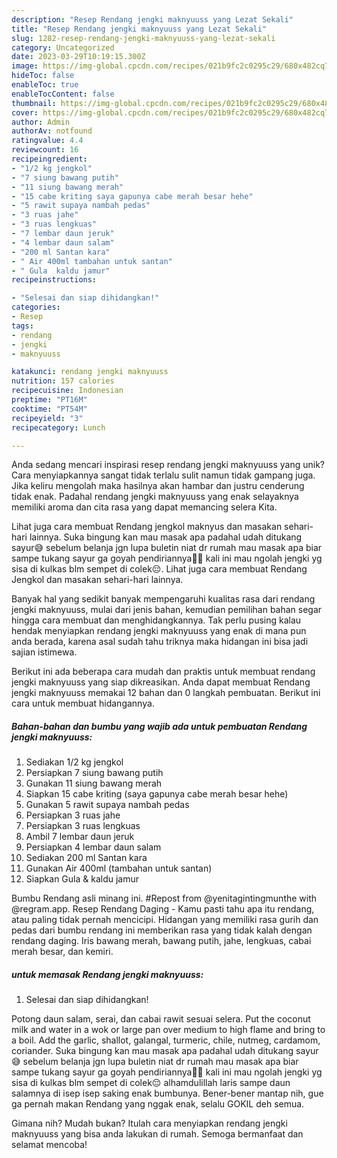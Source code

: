 ```yaml
---
description: "Resep Rendang jengki maknyuuss yang Lezat Sekali"
title: "Resep Rendang jengki maknyuuss yang Lezat Sekali"
slug: 1282-resep-rendang-jengki-maknyuuss-yang-lezat-sekali
category: Uncategorized
date: 2023-03-29T10:19:15.300Z
image: https://img-global.cpcdn.com/recipes/021b9fc2c0295c29/680x482cq70/rendang-jengki-maknyuuss-foto-resep-utama.jpg
hideToc: false
enableToc: true
enableTocContent: false
thumbnail: https://img-global.cpcdn.com/recipes/021b9fc2c0295c29/680x482cq70/rendang-jengki-maknyuuss-foto-resep-utama.jpg
cover: https://img-global.cpcdn.com/recipes/021b9fc2c0295c29/680x482cq70/rendang-jengki-maknyuuss-foto-resep-utama.jpg
author: Admin
authorAv: notfound
ratingvalue: 4.4
reviewcount: 16
recipeingredient:
- "1/2 kg jengkol"
- "7 siung bawang putih"
- "11 siung bawang merah"
- "15 cabe kriting saya gapunya cabe merah besar hehe"
- "5 rawit supaya nambah pedas"
- "3 ruas jahe"
- "3 ruas lengkuas"
- "7 lembar daun jeruk"
- "4 lembar daun salam"
- "200 ml Santan kara"
- " Air 400ml tambahan untuk santan"
- " Gula  kaldu jamur"
recipeinstructions:

- "Selesai dan siap dihidangkan!"
categories:
- Resep
tags:
- rendang
- jengki
- maknyuuss

katakunci: rendang jengki maknyuuss 
nutrition: 157 calories
recipecuisine: Indonesian
preptime: "PT16M"
cooktime: "PT54M"
recipeyield: "3"
recipecategory: Lunch

---
```





Anda sedang mencari inspirasi resep rendang jengki maknyuuss yang unik? Cara menyiapkannya sangat tidak terlalu sulit namun tidak gampang juga. Jika keliru mengolah maka hasilnya akan hambar dan justru cenderung tidak enak. Padahal rendang jengki maknyuuss yang enak selayaknya memiliki aroma dan cita rasa yang dapat memancing selera Kita.





Lihat juga cara membuat Rendang jengkol maknyus dan masakan sehari-hari lainnya. Suka bingung kan mau masak apa padahal udah ditukang sayur😅 sebelum belanja jgn lupa buletin niat dr rumah mau masak apa biar sampe tukang sayur ga goyah pendiriannya🤣🤣 kali ini mau ngolah jengki yg sisa di kulkas blm sempet di colek😔. Lihat juga cara membuat Rendang Jengkol dan masakan sehari-hari lainnya.

Banyak hal yang sedikit banyak mempengaruhi kualitas rasa dari rendang jengki maknyuuss, mulai dari jenis bahan, kemudian pemilihan bahan segar hingga cara membuat dan menghidangkannya. Tak perlu pusing kalau hendak menyiapkan rendang jengki maknyuuss yang enak di mana pun anda berada, karena asal sudah tahu triknya maka hidangan ini bisa jadi sajian istimewa.






Berikut ini ada beberapa cara mudah dan praktis untuk membuat rendang jengki maknyuuss yang siap dikreasikan. Anda dapat membuat Rendang jengki maknyuuss memakai 12 bahan dan 0 langkah pembuatan. Berikut ini cara untuk membuat hidangannya.

<!--inarticleads1-->

##### Bahan-bahan dan bumbu yang wajib ada untuk pembuatan Rendang jengki maknyuuss:

1. Sediakan 1/2 kg jengkol
1. Persiapkan 7 siung bawang putih
1. Gunakan 11 siung bawang merah
1. Siapkan 15 cabe kriting (saya gapunya cabe merah besar hehe)
1. Gunakan 5 rawit supaya nambah pedas
1. Persiapkan 3 ruas jahe
1. Persiapkan 3 ruas lengkuas
1. Ambil 7 lembar daun jeruk
1. Persiapkan 4 lembar daun salam
1. Sediakan 200 ml Santan kara
1. Gunakan  Air 400ml (tambahan untuk santan)
1. Siapkan  Gula &amp; kaldu jamur


Bumbu Rendang asli minang ini. #Repost from @yenitagintingmunthe with @regram.app. Resep Rendang Daging - Kamu pasti tahu apa itu rendang, atau paling tidak pernah mencicipi. Hidangan yang memiliki rasa gurih dan pedas dari bumbu rendang ini memberikan rasa yang tidak kalah dengan rendang daging. Iris bawang merah, bawang putih, jahe, lengkuas, cabai merah besar, dan kemiri. 

<!--inarticleads2-->

#####  untuk memasak Rendang jengki maknyuuss:


1. Selesai dan siap dihidangkan!

Potong daun salam, serai, dan cabai rawit sesuai selera. Put the coconut milk and water in a wok or large pan over medium to high flame and bring to a boil. Add the garlic, shallot, galangal, turmeric, chile, nutmeg, cardamom, coriander. Suka bingung kan mau masak apa padahal udah ditukang sayur😅 sebelum belanja jgn lupa buletin niat dr rumah mau masak apa biar sampe tukang sayur ga goyah pendiriannya🤣🤣 kali ini mau ngolah jengki yg sisa di kulkas blm sempet di colek😔 alhamdulillah laris sampe daun salamnya di isep isep saking enak bumbunya. Bener-bener mantap nih, gue ga pernah makan Rendang yang nggak enak, selalu GOKIL deh semua. 

Gimana nih? Mudah bukan? Itulah cara menyiapkan rendang jengki maknyuuss yang bisa anda lakukan di rumah. Semoga bermanfaat dan selamat mencoba!
